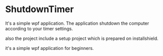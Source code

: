 # ShutdownTimer
It's a simple wpf application. The application shutdown the computer according to your timer settings.

also the project include a setup project which is prepared on installshield.

it's a simple wpf application for beginners.
